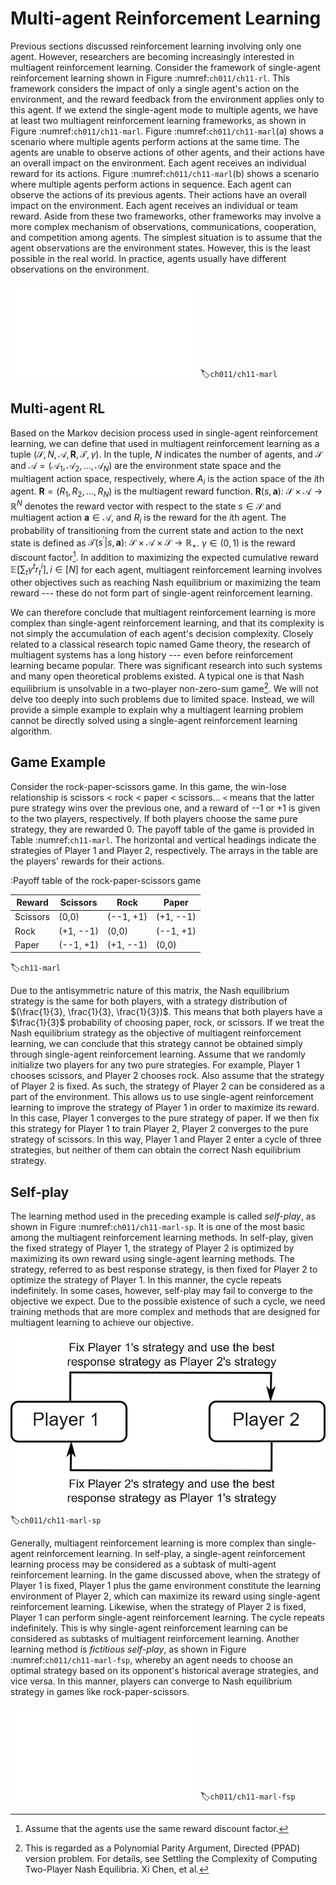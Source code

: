# Multi-agent Reinforcement Learning

Previous sections discussed reinforcement learning involving only one
agent. However, researchers are becoming increasingly interested in
multiagent reinforcement learning. Consider the framework of
single-agent reinforcement learning shown in Figure
:numref:`ch011/ch11-rl`. This framework considers the impact of
only a single agent's action on the environment, and the reward feedback
from the environment applies only to this agent. If we extend the
single-agent mode to multiple agents, we have at least two multiagent
reinforcement learning frameworks, as shown in Figure
:numref:`ch011/ch11-marl`. Figure
:numref:`ch011/ch11-marl`(a) shows a scenario where multiple
agents perform actions at the same time. The agents are unable to
observe actions of other agents, and their actions have an overall
impact on the environment. Each agent receives an individual reward for
its actions. Figure :numref:`ch011/ch11-marl`(b) shows a scenario where multiple
agents perform actions in sequence. Each agent can observe the actions
of its previous agents. Their actions have an overall impact on the
environment. Each agent receives an individual or team reward. Aside
from these two frameworks, other frameworks may involve a more complex
mechanism of observations, communications, cooperation, and competition
among agents. The simplest situation is to assume that the agent
observations are the environment states. However, this is the least
possible in the real world. In practice, agents usually have different
observations on the environment.

![Two possible multiagent reinforcement learning frameworks: (a)Synchronous multiagent decision-making; (b) Asynchronous multiagentdecision-making](../img/ch11/ch11-marl.pdf)
:label:`ch011/ch11-marl`

## Multi-agent RL

Based on the Markov decision process used in single-agent reinforcement
learning, we can define that used in multiagent reinforcement learning
as a tuple
$(\mathcal{S}, N, \boldsymbol{\mathcal{A}}, \mathbf{R}, \mathcal{T}, \gamma)$.
In the tuple, $N$ indicates the number of agents, and $\mathcal{S}$ and
$\boldsymbol{\mathcal{A}}=(\mathcal{A}_1, \mathcal{A}_2, ..., \mathcal{A}_N)$
are the environment state space and the multiagent action space,
respectively, where $A_i$ is the action space of the $i$th agent.
$\mathbf{R}=(R_1, R_2, ..., R_N)$ is the multiagent reward function.
$\mathbf{R}(s,\mathbf{a})$:
$\mathcal{S}\times \boldsymbol{\mathcal{A}}\rightarrow \mathbb{R}^N$
denotes the reward vector with respect to the state $s\in\mathcal{S}$
and multiagent action $\mathbf{a}\in\boldsymbol{\mathcal{A}}$, and $R_i$
is the reward for the $i$th agent. The probability of transitioning from
the current state and action to the next state is defined as
$\mathcal{T}(s^\prime|s,\mathbf{a})$:
$\mathcal{S}\times\boldsymbol{\mathcal{A}}\times\mathcal{S}\rightarrow \mathbb{R}_+$.
$\gamma\in (0,1)$ is the reward discount factor[^1]. In addition to
maximizing the expected cumulative reward
$\mathbb{E}[\sum_t \gamma^t r^i_t], i\in[N]$ for each agent, multiagent
reinforcement learning involves other objectives such as reaching Nash
equilibrium or maximizing the team reward --- these do not form part of
single-agent reinforcement learning.

We can therefore conclude that multiagent reinforcement learning is more
complex than single-agent reinforcement learning, and that its
complexity is not simply the accumulation of each agent's decision
complexity. Closely related to a classical research topic named Game
theory, the research of multiagent systems has a long history --- even
before reinforcement learning became popular. There was significant
research into such systems and many open theoretical problems existed. A
typical one is that Nash equilibrium is unsolvable in a two-player
non-zero-sum game[^2]. We will not delve too deeply into such problems
due to limited space. Instead, we will provide a simple example to
explain why a multiagent learning problem cannot be directly solved
using a single-agent reinforcement learning algorithm.

## Game Example

Consider the rock-paper-scissors game. In this game, the win-lose
relationship is scissors \< rock \< paper \< scissors\... `<` means that
the latter pure strategy wins over the previous one, and a reward of --1
or +1 is given to the two players, respectively. If both players choose
the same pure strategy, they are rewarded 0. The payoff table of the
game is provided in Table :numref:`ch11-marl`. The horizontal and vertical headings
indicate the strategies of Player 1 and Player 2, respectively. The
arrays in the table are the players' rewards for their actions.

:Payoff table of the rock-paper-scissors game

|  Reward  |  Scissors  |    Rock    |    Paper |
|----------| -----------| -----------| ----------- |
| Scissors |    (0,0)   |  (--1, +1) |  (+1, --1) |
|   Rock   |  (+1, --1) |    (0,0)   |  (--1, +1) |
|  Paper   |  (--1, +1) |  (+1, --1) |    (0,0) |
:label:`ch11-marl`

Due to the antisymmetric nature of this matrix, the Nash equilibrium
strategy is the same for both players, with a strategy distribution of
$(\frac{1}{3}, \frac{1}{3}, \frac{1}{3})$. This means that both players
have a $\frac{1}{3}$ probability of choosing paper, rock, or scissors.
If we treat the Nash equilibrium strategy as the objective of multiagent
reinforcement learning, we can conclude that this strategy cannot be
obtained simply through single-agent reinforcement learning. Assume that
we randomly initialize two players for any two pure strategies. For
example, Player 1 chooses scissors, and Player 2 chooses rock. Also
assume that the strategy of Player 2 is fixed. As such, the strategy of
Player 2 can be considered as a part of the environment. This allows us
to use single-agent reinforcement learning to improve the strategy of
Player 1 in order to maximize its reward. In this case, Player 1
converges to the pure strategy of paper. If we then fix this strategy
for Player 1 to train Player 2, Player 2 converges to the pure strategy
of scissors. In this way, Player 1 and Player 2 enter a cycle of three
strategies, but neither of them can obtain the correct Nash equilibrium
strategy.

## Self-play

The learning method used in the preceding example is called *self-play*,
as shown in Figure :numref:`ch011/ch11-marl-sp`. It is one of the most basic among
the multiagent reinforcement learning methods. In self-play, given the
fixed strategy of Player 1, the strategy of Player 2 is optimized by
maximizing its own reward using single-agent learning methods. The
strategy, referred to as best response strategy, is then fixed for
Player 2 to optimize the strategy of Player 1. In this manner, the cycle
repeats indefinitely. In some cases, however, self-play may fail to
converge to the objective we expect. Due to the possible existence of
such a cycle, we need training methods that are more complex and methods
that are designed for multiagent learning to achieve our objective.

![Self-playalgorithm](../img/ch11/ch11-marl-sp.png)
:label:`ch011/ch11-marl-sp`

Generally, multiagent reinforcement learning is more complex than
single-agent reinforcement learning. In self-play, a single-agent
reinforcement learning process may be considered as a subtask of
multi-agent reinforcement learning. In the game discussed above, when
the strategy of Player 1 is fixed, Player 1 plus the game environment
constitute the learning environment of Player 2, which can maximize its
reward using single-agent reinforcement learning. Likewise, when the
strategy of Player 2 is fixed, Player 1 can perform single-agent
reinforcement learning. The cycle repeats indefinitely. This is why
single-agent reinforcement learning can be considered as subtasks of
multiagent reinforcement learning. Another learning method is
*fictitious self-play*, as shown in Figure
:numref:`ch011/ch11-marl-fsp`, whereby an agent needs to choose
an optimal strategy based on its opponent's historical average
strategies, and vice versa. In this manner, players can converge to Nash
equilibrium strategy in games like rock-paper-scissors.

![Fictitious self-playalgorithm](../img/ch11/ch11-marl-fsp.pdf)
:label:`ch011/ch11-marl-fsp`

[^1]: Assume that the agents use the same reward discount factor.

[^2]: This is regarded as a Polynomial Parity Argument, Directed (PPAD)
    version problem. For details, see Settling the Complexity of
    Computing Two-Player Nash Equilibria. Xi Chen, et al.
